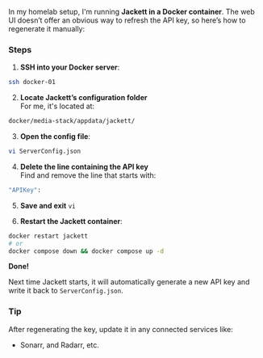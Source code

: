 In my homelab setup, I'm running **Jackett in a Docker container**. The web UI doesn’t offer an obvious way to refresh the API key, so here’s how to regenerate it manually:

### Steps

1. **SSH into your Docker server**:

```bash
ssh docker-01
```

2. **Locate Jackett’s configuration folder**  
For me, it's located at:
  
```bash
docker/media-stack/appdata/jackett/
```

3. **Open the config file**:

```bash
vi ServerConfig.json
```

4. **Delete the line containing the API key**  
Find and remove the line that starts with:

```bash
"APIKey":
```

5. **Save and exit** `vi`

6. **Restart the Jackett container**:

```bash
docker restart jackett
# or
docker compose down && docker compose up -d
```

**Done!**  

Next time Jackett starts, it will automatically generate a new API key and write it back to `ServerConfig.json`.

### Tip

After regenerating the key, update it in any connected services like:

- Sonarr, and Radarr, etc.
